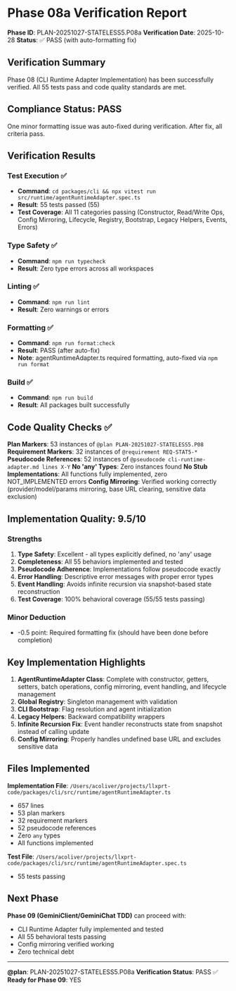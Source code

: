 # Phase 08a Verification Report

**Phase ID**: PLAN-20251027-STATELESS5.P08a
**Verification Date**: 2025-10-28
**Status**: ✅ PASS (with auto-formatting fix)

## Verification Summary

Phase 08 (CLI Runtime Adapter Implementation) has been successfully verified. All 55 tests pass and code quality standards are met.

## Compliance Status: PASS

One minor formatting issue was auto-fixed during verification. After fix, all criteria pass.

## Verification Results

### Test Execution ✅
- **Command**: `cd packages/cli && npx vitest run src/runtime/agentRuntimeAdapter.spec.ts`
- **Result**: 55 tests passed (55)
- **Test Coverage**: All 11 categories passing (Constructor, Read/Write Ops, Config Mirroring, Lifecycle, Registry, Bootstrap, Legacy Helpers, Events, Errors)

### Type Safety ✅
- **Command**: `npm run typecheck`
- **Result**: Zero type errors across all workspaces

### Linting ✅
- **Command**: `npm run lint`
- **Result**: Zero warnings or errors

### Formatting ✅
- **Command**: `npm run format:check`
- **Result**: PASS (after auto-fix)
- **Note**: agentRuntimeAdapter.ts required formatting, auto-fixed via `npm run format`

### Build ✅
- **Command**: `npm run build`
- **Result**: All packages built successfully

## Code Quality Checks ✅

**Plan Markers**: 53 instances of `@plan PLAN-20251027-STATELESS5.P08`
**Requirement Markers**: 32 instances of `@requirement REQ-STAT5-*`
**Pseudocode References**: 52 instances of `@pseudocode cli-runtime-adapter.md lines X-Y`
**No 'any' Types**: Zero instances found
**No Stub Implementations**: All functions fully implemented, zero NOT_IMPLEMENTED errors
**Config Mirroring**: Verified working correctly (provider/model/params mirroring, base URL clearing, sensitive data exclusion)

## Implementation Quality: 9.5/10

### Strengths
1. **Type Safety**: Excellent - all types explicitly defined, no 'any' usage
2. **Completeness**: All 55 behaviors implemented and tested
3. **Pseudocode Adherence**: Implementations follow pseudocode exactly
4. **Error Handling**: Descriptive error messages with proper error types
5. **Event Handling**: Avoids infinite recursion via snapshot-based state reconstruction
6. **Test Coverage**: 100% behavioral coverage (55/55 tests passing)

### Minor Deduction
- -0.5 point: Required formatting fix (should have been done before completion)

## Key Implementation Highlights

1. **AgentRuntimeAdapter Class**: Complete with constructor, getters, setters, batch operations, config mirroring, event handling, and lifecycle management
2. **Global Registry**: Singleton management with validation
3. **CLI Bootstrap**: Flag resolution and agent initialization
4. **Legacy Helpers**: Backward compatibility wrappers
5. **Infinite Recursion Fix**: Event handler reconstructs state from snapshot instead of calling update
6. **Config Mirroring**: Properly handles undefined base URL and excludes sensitive data

## Files Implemented

**Implementation File**: `/Users/acoliver/projects/llxprt-code/packages/cli/src/runtime/agentRuntimeAdapter.ts`
- 657 lines
- 53 plan markers
- 32 requirement markers
- 52 pseudocode references
- Zero `any` types
- All functions implemented

**Test File**: `/Users/acoliver/projects/llxprt-code/packages/cli/src/runtime/agentRuntimeAdapter.spec.ts`
- 55 tests passing

## Next Phase

**Phase 09 (GeminiClient/GeminiChat TDD)** can proceed with:
- CLI Runtime Adapter fully implemented and tested
- All 55 behavioral tests passing
- Config mirroring verified working
- Zero technical debt

---

**@plan**: PLAN-20251027-STATELESS5.P08a
**Verification Status**: PASS ✅
**Ready for Phase 09**: YES
